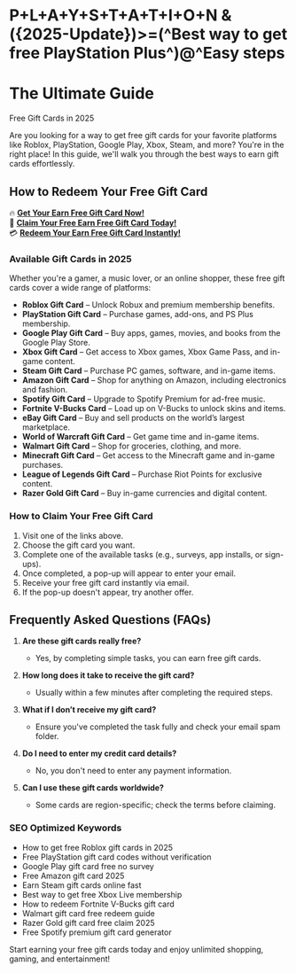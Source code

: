 # P+L+A+Y+S+T+A+T+I+O+N &amp;({2025-Update})>=(^Best way to get free PlayStation Plus^)@^Easy steps
# The Ultimate Guide 
Free Gift Cards in 2025

Are you looking for a way to get free gift cards for your favorite platforms like Roblox, PlayStation, Google Play, Xbox, Steam, and more? You're in the right place! In this guide, we'll walk you through the best ways to earn gift cards effortlessly.

## How to Redeem Your Free Gift Card

🔥 **[Get Your Earn Free Gift Card Now!](https://www.apkhub.site/)**  
🎁 **[Claim Your Free Earn Free Gift Card Today!](https://www.apkhub.site/)**  
💳 **[Redeem Your Earn Free Gift Card Instantly!](https://www.apkhub.site/)**  

### Available Gift Cards in 2025

Whether you're a gamer, a music lover, or an online shopper, these free gift cards cover a wide range of platforms:

- **Roblox Gift Card** – Unlock Robux and premium membership benefits.
- **PlayStation Gift Card** – Purchase games, add-ons, and PS Plus membership.
- **Google Play Gift Card** – Buy apps, games, movies, and books from the Google Play Store.
- **Xbox Gift Card** – Get access to Xbox games, Xbox Game Pass, and in-game content.
- **Steam Gift Card** – Purchase PC games, software, and in-game items.
- **Amazon Gift Card** – Shop for anything on Amazon, including electronics and fashion.
- **Spotify Gift Card** – Upgrade to Spotify Premium for ad-free music.
- **Fortnite V-Bucks Card** – Load up on V-Bucks to unlock skins and items.
- **eBay Gift Card** – Buy and sell products on the world’s largest marketplace.
- **World of Warcraft Gift Card** – Get game time and in-game items.
- **Walmart Gift Card** – Shop for groceries, clothing, and more.
- **Minecraft Gift Card** – Get access to the Minecraft game and in-game purchases.
- **League of Legends Gift Card** – Purchase Riot Points for exclusive content.
- **Razer Gold Gift Card** – Buy in-game currencies and digital content.

### How to Claim Your Free Gift Card

1. Visit one of the links above.
2. Choose the gift card you want.
3. Complete one of the available tasks (e.g., surveys, app installs, or sign-ups).
4. Once completed, a pop-up will appear to enter your email.
5. Receive your free gift card instantly via email.
6. If the pop-up doesn't appear, try another offer.

## Frequently Asked Questions (FAQs)

1. **Are these gift cards really free?**
   - Yes, by completing simple tasks, you can earn free gift cards.

2. **How long does it take to receive the gift card?**
   - Usually within a few minutes after completing the required steps.

3. **What if I don’t receive my gift card?**
   - Ensure you've completed the task fully and check your email spam folder.

4. **Do I need to enter my credit card details?**
   - No, you don't need to enter any payment information.

5. **Can I use these gift cards worldwide?**
   - Some cards are region-specific; check the terms before claiming.

### SEO Optimized Keywords

- How to get free Roblox gift cards in 2025
- Free PlayStation gift card codes without verification
- Google Play gift card free no survey
- Free Amazon gift card 2025
- Earn Steam gift cards online fast
- Best way to get free Xbox Live membership
- How to redeem Fortnite V-Bucks gift card
- Walmart gift card free redeem guide
- Razer Gold gift card free claim 2025
- Free Spotify premium gift card generator

Start earning your free gift cards today and enjoy unlimited shopping, gaming, and entertainment!
